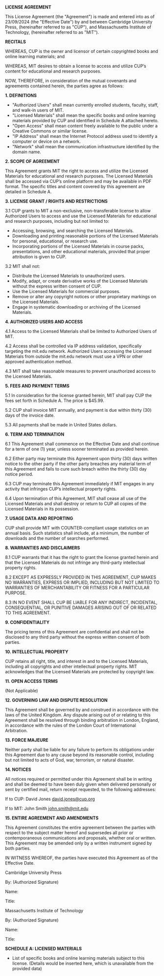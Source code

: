 **LICENSE AGREEMENT**

This License Agreement (the "Agreement") is made and entered into as of 23/09/2024 (the "Effective Date") by and between Cambridge University Press, (hereinafter referred to as "CUP"), and Massachusetts Institute of Technology, (hereinafter referred to as "MIT").

**RECITALS**

WHEREAS, CUP is the owner and licensor of certain copyrighted books and online learning materials; and

WHEREAS, MIT desires to obtain a license to access and utilize CUP’s content for educational and research purposes.

NOW, THEREFORE, in consideration of the mutual covenants and agreements contained herein, the parties agree as follows:

**1. DEFINITIONS**

*   "Authorized Users" shall mean currently enrolled students, faculty, staff, and walk-in users of MIT.
*   "Licensed Materials" shall mean the specific books and online learning materials provided by CUP and identified in Schedule A attached hereto.
*   "Open Access" shall mean content freely available to the public under a Creative Commons or similar license.
*   "IP Address" shall mean the Internet Protocol address used to identify a computer or device on a network.
*   "Network" shall mean the communication infrastructure identified by the domain name.

**2. SCOPE OF AGREEMENT**

This Agreement grants MIT the right to access and utilize the Licensed Materials for educational and research purposes. The Licensed Materials shall be accessed via CUP’s online platform and may be available in PDF format. The specific titles and content covered by this agreement are detailed in Schedule A.

**3. LICENSE GRANT / RIGHTS AND RESTRICTIONS**

3.1 CUP grants to MIT a non-exclusive, non-transferable license to allow Authorized Users to access and use the Licensed Materials for educational and research purposes, including but not limited to:

*   Accessing, browsing, and searching the Licensed Materials.
*   Downloading and printing reasonable portions of the Licensed Materials for personal, educational, or research use.
*   Incorporating portions of the Licensed Materials in course packs, presentations, and other educational materials, provided that proper attribution is given to CUP.

3.2 MIT shall not:

*   Distribute the Licensed Materials to unauthorized users.
*   Modify, adapt, or create derivative works of the Licensed Materials without the express written consent of CUP.
*   Use the Licensed Materials for commercial purposes.
*   Remove or alter any copyright notices or other proprietary markings on the Licensed Materials.
*   Engage in systematic downloading or archiving of the Licensed Materials.

**4. AUTHORIZED USERS AND ACCESS**

4.1 Access to the Licensed Materials shall be limited to Authorized Users of MIT.

4.2 Access shall be controlled via IP address validation, specifically targeting the mit.edu network. Authorized Users accessing the Licensed Materials from outside the mit.edu network must use a VPN or other approved authentication method.

4.3 MIT shall take reasonable measures to prevent unauthorized access to the Licensed Materials.

**5. FEES AND PAYMENT TERMS**

5.1 In consideration for the license granted herein, MIT shall pay CUP the fees set forth in Schedule A.
The price is $45.99.

5.2 CUP shall invoice MIT annually, and payment is due within thirty (30) days of the invoice date.

5.3 All payments shall be made in United States dollars.

**6. TERM AND TERMINATION**

6.1 This Agreement shall commence on the Effective Date and shall continue for a term of one (1) year, unless sooner terminated as provided herein.

6.2 Either party may terminate this Agreement upon thirty (30) days written notice to the other party if the other party breaches any material term of this Agreement and fails to cure such breach within the thirty (30) day notice period.

6.3 CUP may terminate this Agreement immediately if MIT engages in any activity that infringes CUP’s intellectual property rights.

6.4 Upon termination of this Agreement, MIT shall cease all use of the Licensed Materials and shall destroy or return to CUP all copies of the Licensed Materials in its possession.

**7. USAGE DATA AND REPORTING**

CUP shall provide MIT with COUNTER-compliant usage statistics on an annual basis. Such statistics shall include, at a minimum, the number of downloads and the number of searches performed.

**8. WARRANTIES AND DISCLAIMERS**

8.1 CUP warrants that it has the right to grant the license granted herein and that the Licensed Materials do not infringe any third-party intellectual property rights.

8.2 EXCEPT AS EXPRESSLY PROVIDED IN THIS AGREEMENT, CUP MAKES NO WARRANTIES, EXPRESS OR IMPLIED, INCLUDING BUT NOT LIMITED TO WARRANTIES OF MERCHANTABILITY OR FITNESS FOR A PARTICULAR PURPOSE.

8.3 IN NO EVENT SHALL CUP BE LIABLE FOR ANY INDIRECT, INCIDENTAL, CONSEQUENTIAL, OR PUNITIVE DAMAGES ARISING OUT OF OR RELATED TO THIS AGREEMENT.

**9. CONFIDENTIALITY**

The pricing terms of this Agreement are confidential and shall not be disclosed to any third party without the express written consent of both parties.

**10. INTELLECTUAL PROPERTY**

CUP retains all right, title, and interest in and to the Licensed Materials, including all copyrights and other intellectual property rights. MIT acknowledges that the Licensed Materials are protected by copyright law.

**11. OPEN ACCESS TERMS**

(Not Applicable)

**12. GOVERNING LAW AND DISPUTE RESOLUTION**

This Agreement shall be governed by and construed in accordance with the laws of the United Kingdom. Any dispute arising out of or relating to this Agreement shall be resolved through binding arbitration in London, England, in accordance with the rules of the London Court of International Arbitration.

**13. FORCE MAJEURE**

Neither party shall be liable for any failure to perform its obligations under this Agreement due to any cause beyond its reasonable control, including but not limited to acts of God, war, terrorism, or natural disaster.

**14. NOTICES**

All notices required or permitted under this Agreement shall be in writing and shall be deemed to have been duly given when delivered personally or sent by certified mail, return receipt requested, to the following addresses:

If to CUP:
David Jones
david.jones@cup.org

If to MIT:
John Smith
john.smith@mit.edu

**15. ENTIRE AGREEMENT AND AMENDMENTS**

This Agreement constitutes the entire agreement between the parties with respect to the subject matter hereof and supersedes all prior or contemporaneous communications and proposals, whether oral or written. This Agreement may be amended only by a written instrument signed by both parties.

IN WITNESS WHEREOF, the parties have executed this Agreement as of the Effective Date.

Cambridge University Press

By: (Authorized Signature)

Name:

Title:

Massachusetts Institute of Technology

By: (Authorized Signature)

Name:

Title:

**SCHEDULE A: LICENSED MATERIALS**

*   List of specific books and online learning materials subject to this license. (Details would be inserted here, which is unavailable from the provided data)
